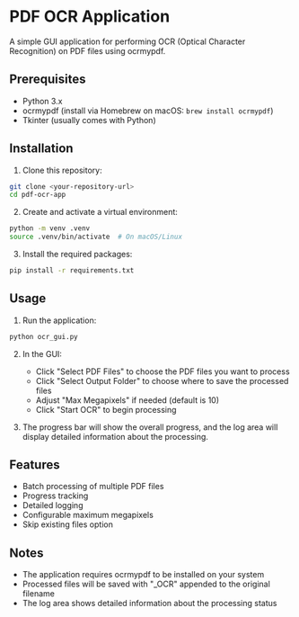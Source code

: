 # PDF OCR Application

A simple GUI application for performing OCR (Optical Character Recognition) on PDF files using ocrmypdf.

## Prerequisites

- Python 3.x
- ocrmypdf (install via Homebrew on macOS: `brew install ocrmypdf`)
- Tkinter (usually comes with Python)

## Installation

1. Clone this repository:
```bash
git clone <your-repository-url>
cd pdf-ocr-app
```

2. Create and activate a virtual environment:
```bash
python -m venv .venv
source .venv/bin/activate  # On macOS/Linux
```

3. Install the required packages:
```bash
pip install -r requirements.txt
```

## Usage

1. Run the application:
```bash
python ocr_gui.py
```

2. In the GUI:
   - Click "Select PDF Files" to choose the PDF files you want to process
   - Click "Select Output Folder" to choose where to save the processed files
   - Adjust "Max Megapixels" if needed (default is 10)
   - Click "Start OCR" to begin processing

3. The progress bar will show the overall progress, and the log area will display detailed information about the processing.

## Features

- Batch processing of multiple PDF files
- Progress tracking
- Detailed logging
- Configurable maximum megapixels
- Skip existing files option

## Notes

- The application requires ocrmypdf to be installed on your system
- Processed files will be saved with "_OCR" appended to the original filename
- The log area shows detailed information about the processing status 